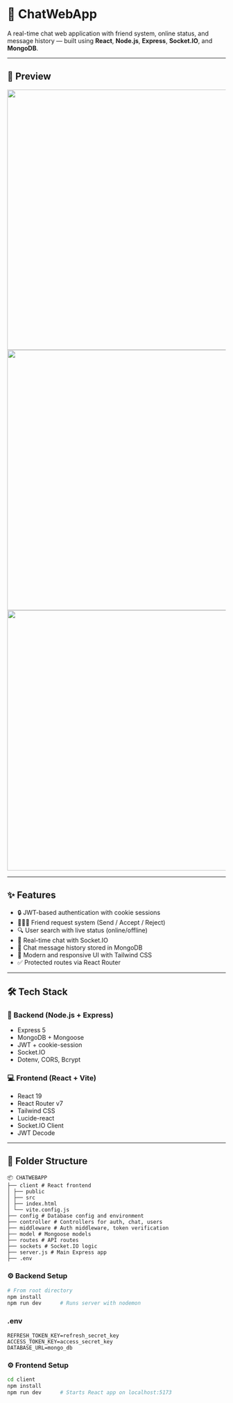 # 💬 ChatWebApp

A real-time chat web application with friend system, online status, and message history — built using **React**, **Node.js**, **Express**, **Socket.IO**, and **MongoDB**.

---

## 📸 Preview
  <img src="https://github.com/user-attachments/assets/fed91e5f-37c2-4ce8-b571-59aac6f42343" width="600"/>
  <img src="https://github.com/user-attachments/assets/05ea8d04-d995-4dcf-b2b6-4fd0ac24324f" width="600"/>
  <img src="https://github.com/user-attachments/assets/b6a5743b-ec3b-4074-8a37-1027c8f071b3" width="600"/>

---

## ✨ Features

- 🔒 JWT-based authentication with cookie sessions
- 🧑‍🤝‍🧑 Friend request system (Send / Accept / Reject)
- 🔍 User search with live status (online/offline)
- 💬 Real-time chat with Socket.IO
- 💾 Chat message history stored in MongoDB
- 🎨 Modern and responsive UI with Tailwind CSS
- ✅ Protected routes via React Router

---

## 🛠️ Tech Stack

### 🔧 Backend (Node.js + Express)

- Express 5
- MongoDB + Mongoose
- JWT + cookie-session
- Socket.IO
- Dotenv, CORS, Bcrypt

### 💻 Frontend (React + Vite)

- React 19
- React Router v7
- Tailwind CSS
- Lucide-react
- Socket.IO Client
- JWT Decode

---

## 📁 Folder Structure

```
📦 CHATWEBAPP
├── client # React frontend
│ ├── public
│ ├── src
│ ├── index.html
│ └── vite.config.js
├── config # Database config and environment
├── controller # Controllers for auth, chat, users
├── middleware # Auth middleware, token verification
├── model # Mongoose models
├── routes # API routes
├── sockets # Socket.IO logic
├── server.js # Main Express app
├── .env
```
### ⚙️ Backend Setup

```bash
# From root directory
npm install
npm run dev      # Runs server with nodemon
```
### .env 
```
REFRESH_TOKEN_KEY=refresh_secret_key
ACCESS_TOKEN_KEY=access_secret_key
DATABASE_URL=mongo_db
```

### ⚙️ Frontend Setup
```bash
cd client
npm install
npm run dev      # Starts React app on localhost:5173





